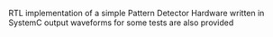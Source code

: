 RTL implementation of a simple Pattern Detector Hardware written in SystemC
output waveforms for some tests are also provided
